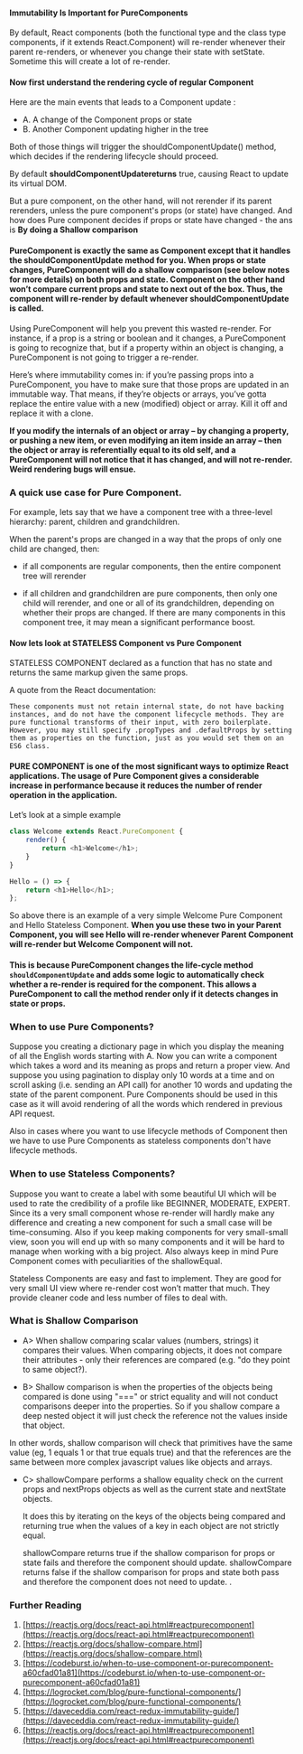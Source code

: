 #### Immutability Is Important for PureComponents

By default, React components (both the functional type and the class type components, if it extends React.Component) will re-render whenever their parent re-renders, or whenever you change their state with setState. Sometime this will create a lot of re-render.

#### Now first understand the rendering cycle of regular Component

Here are the main events that leads to a Component update :

-   A. A change of the Component props or state
-   B. Another Component updating higher in the tree

Both of those things will trigger the shouldComponentUpdate() method, which decides if the rendering lifecycle should proceed.

By default **shouldComponentUpdatereturns** true, causing React to update its virtual DOM.

But a pure component, on the other hand, will not rerender if its parent rerenders, unless the pure component's props (or state) have changed. And how does Pure component decides if props or state have changed - the ans is **By doing a Shallow comparison**

#### PureComponent is exactly the same as Component except that it handles the shouldComponentUpdate method for you. When props or state changes, PureComponent will do a shallow comparison (see below notes for more details) on both props and state. Component on the other hand won’t compare current props and state to next out of the box. Thus, the component will re-render by default whenever shouldComponentUpdate is called.

Using PureComponent will help you prevent this wasted re-render. For instance, if a prop is a string or boolean and it changes, a PureComponent is going to recognize that, but if a property within an object is changing, a PureComponent is not going to trigger a re-render.

Here’s where immutability comes in: if you’re passing props into a PureComponent, you have to make sure that those props are updated in an immutable way. That means, if they’re objects or arrays, you’ve gotta replace the entire value with a new (modified) object or array. Kill it off and replace it with a clone.

**If you modify the internals of an object or array – by changing a property, or pushing a new item, or even modifying an item inside an array – then the object or array is referentially equal to its old self, and a PureComponent will not notice that it has changed, and will not re-render. Weird rendering bugs will ensue.**

### A quick use case for Pure Component.

For example, lets say that we have a component tree with a three-level hierarchy: parent, children and grandchildren.

When the parent's props are changed in a way that the props of only one child are changed, then:

-   if all components are regular components, then the entire component tree will rerender

-   if all children and grandchildren are pure components, then only one child will rerender, and one or all of its grandchildren, depending on whether their props are changed. If there are many components in this component tree, it may mean a significant performance boost.

#### Now lets look at STATELESS Component vs Pure Component

STATELESS COMPONENT declared as a function that has no state and returns the same markup given the same props.

A quote from the React documentation:

```
These components must not retain internal state, do not have backing instances, and do not have the component lifecycle methods. They are pure functional transforms of their input, with zero boilerplate. However, you may still specify .propTypes and .defaultProps by setting them as properties on the function, just as you would set them on an ES6 class.
```

#### PURE COMPONENT is one of the most significant ways to optimize React applications. The usage of Pure Component gives a considerable increase in performance because it reduces the number of render operation in the application.

Let’s look at a simple example

```js
class Welcome extends React.PureComponent {
	render() {
		return <h1>Welcome</h1>;
	}
}

Hello = () => {
	return <h1>Hello</h1>;
};
```

So above there is an example of a very simple Welcome Pure Component and Hello Stateless Component. **When you use these two in your Parent Component, you will see Hello will re-render whenever Parent Component will re-render but Welcome Component will not.**

#### This is because PureComponent changes the life-cycle method `shouldComponentUpdate` and adds some logic to automatically check whether a re-render is required for the component. This allows a PureComponent to call the method render only if it detects changes in state or props.

### When to use Pure Components?

Suppose you creating a dictionary page in which you display the meaning of all the English words starting with A. Now you can write a component which takes a word and its meaning as props and return a proper view. And suppose you using pagination to display only 10 words at a time and on scroll asking (i.e. sending an API call) for another 10 words and updating the state of the parent component. Pure Components should be used in this case as it will avoid rendering of all the words which rendered in previous API request.

Also in cases where you want to use lifecycle methods of Component then we have to use Pure Components as stateless components don't have lifecycle methods.

### When to use Stateless Components?

Suppose you want to create a label with some beautiful UI which will be used to rate the credibility of a profile like BEGINNER, MODERATE, EXPERT. Since its a very small component whose re-render will hardly make any difference and creating a new component for such a small case will be time-consuming. Also if you keep making components for very small-small view, soon you will end up with so many components and it will be hard to manage when working with a big project. Also always keep in mind Pure Component comes with peculiarities of the shallowEqual.

Stateless Components are easy and fast to implement. They are good for very small UI view where re-render cost won’t matter that much. They provide cleaner code and less number of files to deal with.

### What is Shallow Comparison

-   A> When shallow comparing scalar values (numbers, strings) it compares their values. When comparing objects, it does not compare their attributes - only their references are compared (e.g. "do they point to same object?).

-   B> Shallow comparison is when the properties of the objects being compared is done using "===" or strict equality and will not conduct comparisons deeper into the properties. So if you shallow compare a deep nested object it will just check the reference not the values inside that object.

In other words, shallow comparison will check that primitives have the same value (eg, 1 equals 1 or that true equals true) and that the references are the same between more complex javascript values like objects and arrays.

-   C> shallowCompare performs a shallow equality check on the current props and nextProps objects as well as the current state and nextState objects.

    It does this by iterating on the keys of the objects being compared and returning true when the values of a key in each object are not strictly equal.

    shallowCompare returns true if the shallow comparison for props or state fails and therefore the component should update.
    shallowCompare returns false if the shallow comparison for props and state both pass and therefore the component does not need to update.
    .

### Further Reading

1. [https://reactjs.org/docs/react-api.html#reactpurecomponent](https://reactjs.org/docs/react-api.html#reactpurecomponent)
2. [https://reactjs.org/docs/shallow-compare.html](https://reactjs.org/docs/shallow-compare.html)
3. [https://codeburst.io/when-to-use-component-or-purecomponent-a60cfad01a81](https://codeburst.io/when-to-use-component-or-purecomponent-a60cfad01a81)
4. [https://logrocket.com/blog/pure-functional-components/](https://logrocket.com/blog/pure-functional-components/)
5. [https://daveceddia.com/react-redux-immutability-guide/](https://daveceddia.com/react-redux-immutability-guide/)
6. [https://reactjs.org/docs/react-api.html#reactpurecomponent](https://reactjs.org/docs/react-api.html#reactpurecomponent)

